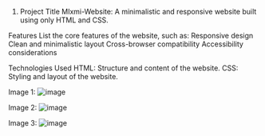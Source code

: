 1. Project Title
MIxmi-Website: A minimalistic and responsive website built using only HTML and CSS.

Features
List the core features of the website, such as:
Responsive design
Clean and minimalistic layout
Cross-browser compatibility
Accessibility considerations

Technologies Used
HTML: Structure and content of the website.
CSS: Styling and layout of the website.

Image 1:
![image](https://github.com/user-attachments/assets/1d77a80a-755f-4f36-b3c2-f5f5cc3a10e1)

Image 2:
![image](https://github.com/user-attachments/assets/950fc117-3faa-47d6-b426-7d9b3f1e66c0)

Image 3:
![image](https://github.com/user-attachments/assets/e9382775-69db-4746-b845-33837cc3adeb)


